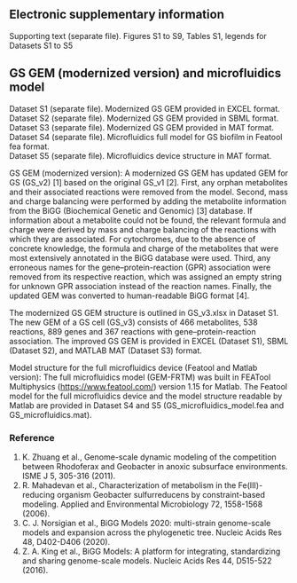 ## Electronic supplementary information 

Supporting text (separate file). Figures S1 to S9, Tables S1, legends for Datasets S1 to S5

## GS GEM (modernized version) and microfluidics model

Dataset S1 (separate file). Modernized GS GEM provided in EXCEL format.  
Dataset S2 (separate file). Modernized GS GEM provided in SBML format.  
Dataset S3 (separate file). Modernized GS GEM provided in MAT format.  
Dataset S4 (separate file). Microfluidics full model for GS biofilm in Featool fea format.  
Dataset S5 (separate file). Microfluidics device structure in MAT format.  

GS GEM (modernized version): A modernized GS GEM has updated GEM for GS (GS_v2) [1] based on the original GS_v1 [2]. First, any orphan metabolites and their associated reactions were removed from the model. Second, mass and charge balancing were performed by adding the metabolite information from the BiGG (Biochemical Genetic and Genomic) [3] database. If information about a metabolite could not be found, the relevant formula and charge were derived by mass and charge balancing of the reactions with which they are associated. For cytochromes, due to the absence of concrete knowledge, the formula and charge of the metabolites that were most extensively annotated in the BiGG database were used. Third, any erroneous names for the gene–protein-reaction (GPR) association were removed from its respective reaction, which was assigned an empty string for unknown GPR association instead of the reaction names. Finally, the updated GEM was converted to human-readable BiGG format [4]. 

The modernized GS GEM structure is outlined in GS_v3.xlsx in Dataset S1. The new GEM of a GS cell (GS_v3) consists of 466 metabolites, 538 reactions, 889 genes and 367 reactions with gene–protein-reaction association. The improved GS GEM is provided in EXCEL (Dataset S1), SBML (Dataset S2), and MATLAB MAT (Dataset S3) format.

Model structure for the full microfluidics device (Featool and Matlab version): The full microfluidics model (GEM-FRTM) was built in FEATool Multiphysics (https://www.featool.com/) version 1.15 for Matlab. The Featool model for the full microfluidics device and the model structure readable by Matlab are provided in Dataset S4 and S5 (GS_microfluidics_model.fea and GS_microfluidics.mat).

### Reference 

1.	K. Zhuang et al., Genome-scale dynamic modeling of the competition between Rhodoferax and Geobacter in anoxic subsurface environments. ISME J 5, 305-316 (2011).
2.	R. Mahadevan et al., Characterization of metabolism in the Fe(III)-reducing organism Geobacter sulfurreducens by constraint-based modeling. Applied and Environmental Microbiology 72, 1558-1568 (2006).
3.	C. J. Norsigian et al., BiGG Models 2020: multi-strain genome-scale models and expansion across the phylogenetic tree. Nucleic Acids Res 48, D402-D406 (2020).
4.	Z. A. King et al., BiGG Models: A platform for integrating, standardizing and sharing genome-scale models. Nucleic Acids Res 44, D515-522 (2016).

